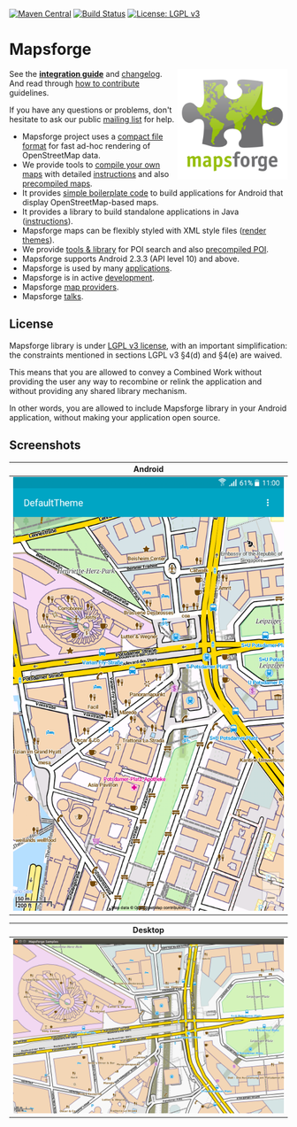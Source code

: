 [![Maven Central](https://img.shields.io/maven-central/v/org.mapsforge/mapsforge-core.svg)](https://search.maven.org/search?q=g:org.mapsforge)
[![Build Status](https://travis-ci.org/mapsforge/mapsforge.svg?branch=master)](https://travis-ci.org/mapsforge/mapsforge)
[![License: LGPL v3](https://img.shields.io/badge/License-LGPL%20v3-blue.svg)](http://www.gnu.org/licenses/lgpl-3.0)

# Mapsforge

<img src="docs/logo/Mapsforge.svg" style="bottom:0;" width="200" align="right">

See the **[integration guide](docs/Integration.md)** and [changelog](docs/Changelog.md). And read through [how to contribute](.github/CONTRIBUTING.md) guidelines.

If you have any questions or problems, don't hesitate to ask our public [mailing list](https://groups.google.com/group/mapsforge-dev) for help.

- Mapsforge project uses a [compact file format](docs/Specification-Binary-Map-File.md) for fast ad-hoc rendering of OpenStreetMap data.
- We provide tools to [compile your own maps](docs/Getting-Started-Map-Writer.md) with detailed [instructions](docs/MapCreation.md) and also [precompiled maps](http://download.mapsforge.org).
- It provides [simple boilerplate code](mapsforge-samples-android/src/main/java/org/mapsforge/samples/android/GettingStarted.java) to build applications for Android that display OpenStreetMap-based maps.
- It provides a library to build standalone applications in Java ([instructions](docs/Desktop.md)).
- Mapsforge maps can be flexibly styled with XML style files ([render themes](docs/Rendertheme.md)).
- We provide [tools & library](docs/POI.md) for POI search and also [precompiled POI](http://download.mapsforge.org).
- Mapsforge supports Android 2.3.3 (API level 10) and above.
- Mapsforge is used by many [applications](docs/Mapsforge-Applications.md).
- Mapsforge is in active [development](docs/Contributors.md). 
- Mapsforge [map providers](docs/Mapsforge-Maps.md).
- Mapsforge [talks](docs/Mapsforge-Talks.md).

## License

Mapsforge library is under [LGPL v3 license](http://www.gnu.org/licenses/lgpl-3.0), with an important simplification: the constraints mentioned in sections LGPL v3 §4(d) and §4(e) are waived.

This means that you are allowed to convey a Combined Work without providing the user any way to recombine or relink the application and without providing any shared library mechanism.

In other words, you are allowed to include Mapsforge library in your Android application, without making your application open source.

## Screenshots

| Android       |
| ------------- |
|<img src="docs/images/android.png" width="1000">|

| Desktop       |
| ------------- |
|![Desktop](docs/images/desktop.png)|
